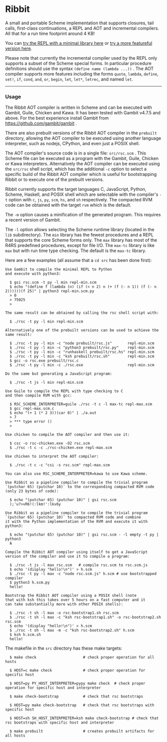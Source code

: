 # Ribbit

A small and portable Scheme implementation that supports closures, tail calls, first-class continuations, a REPL and AOT and incremental compilers. All that for a run time footprint around 4 KB!

You can [try the REPL with a minimal library here](https://udem-dlteam.github.io/ribbit/repl-min.html) or [try a more featureful version here](https://udem-dlteam.github.io/ribbit/repl-max.html).

Please note that currently the incremental compiler used by the REPL only supports a subset of the Scheme special forms. In particular procedure definitions should use the syntax `(define name (lambda ...))` . The AOT compiler supports more features including the forms `quote`, `lambda`, `define`, `set!`, `if`, `cond`, `and`, `or`, `begin`, `let`, `let*`, `letrec`, and named `let`.

<hr>

### Usage

The Ribbit AOT compiler is written in Scheme and can be executed with Gambit, Guile, Chicken and Kawa. It has been tested with Gambit v4.7.5 and above. For the best experience install Gambit from https://github.com/gambit/gambit .

There are also prebuilt versions of the Ribbit AOT compiler in the `prebuilt` directory, allowing the AOT compiler to be executed using another language interpreter, such as nodejs, CPython, and even just a POSIX shell.

The AOT compiler's source code is in a single file: `src/rsc.scm` . This Scheme file can be executed as a program with the Gambit, Guile, Chicken or Kawa interpreters. Alternatively the AOT compiler can be executed using the `src/rsc` shell script, which has the additional `-c` option to select a specific build of the Ribbit AOT compiler which is useful for bootstrapping Ribbit or to execute one of the prebuilt versions.

Ribbit currently supports the target languages C, JavaScript, Python, Scheme, Haskell, and POSIX shell which are selectable with the compiler's `-t` option with `c`, `js`, `py`, `scm`, `hs`, and `sh` respectively.  The compacted RVM code can be obtained with the target `rvm` which is the default.

The `-m` option causes a minification of the generated program. This requires a recent version of Gambit.

The `-l` option allows selecting the Scheme runtime library (located in the `lib` subdirectory). The `min` library has the fewest procedures and a REPL that supports the core Scheme forms only. The `max` library has most of the R4RS predefined procedures, except for file I/O. The `max-tc` library is like `max` but with run time type checking. The default is the `max-tc` library.

Here are a few examples (all assume that a `cd src` has been done first):

    Use Gambit to compile the minimal REPL to Python
    and execute with python3:

      $ gsi rsc.scm -t py -l min repl-min.scm
      $ echo "(define f (lambda (n) (if (< n 2) n (+ (f (- n 1)) (f (- n 2))))))(f 25)" | python3 repl-min.scm.py
      > 0
      > 75025
      >

    The same result can be obtained by calling the rsc shell script with:

      $ ./rsc -t py -l min repl-min.scm

    Alternatively one of the prebuilt versions can be used to achieve the
    same result:

      $ ./rsc -t py -l min -c "node prebuilt/rsc.js"       repl-min.scm
      $ ./rsc -t py -l min -c "python3 prebuilt/rsc.py"    repl-min.scm
      $ ./rsc -t py -l min -c "runhaskell prebuilt/rsc.hs" repl-min.scm
      $ ./rsc -t py -l min -c "ksh prebuilt/rsc.sh"        repl-min.scm
      $ gcc -o rsc.exe prebuilt/rsc.c
      $ ./rsc -t py -l min -c ./rsc.exe                    repl-min.scm

    Do the same but generating a JavaScript program:

      $ ./rsc -t js -l min repl-min.scm

    Use Guile to compile the REPL with type checking to C
    and then compile RVM with gcc:

      $ RSC_SCHEME_INTERPRETER=guile ./rsc -t c -l max-tc repl-max.scm
      $ gcc repl-max.scm.c
      $ echo "(+ 1 (* 2 3))(car 0)" | ./a.out
      > 7
      > *** type error ()
      >

    Use chicken to compile the AOT compiler and then use it:

      $ csc -o rsc-chicken.exe -O2 rsc.scm
      $ ./rsc -t c -c ./rsc-chicken.exe repl-max.scm

    Use chicken to interpret the AOT compiler:

      $ ./rsc -t c -c "csi -s rsc.scm" repl-max.scm

    You can also use RSC_SCHEME_INTERPRETER=kawa to use Kawa scheme.

    Use Ribbit as a pipeline compiler to compile the trivial program
    `(putchar 65) (putchar 10)` to the corresponding compacted RVM code
    (only 23 bytes of code):

      $ echo "(putchar 65) (putchar 10)" | gsi rsc.scm
      );'u?>vR6!(:lkm!':lkv6y

    Use Ribbit as a pipeline compiler to compile the trivial program
    `(putchar 65) (putchar 10)` to compacted RVM code and combine
    it with the Python implementation of the RVM and execute it with python3:

      $ echo "(putchar 65) (putchar 10)" | gsi rsc.scm - -l empty -t py | python3
      A

    Compile the Ribbit AOT compiler using itself to get a JavaScript
    version of the compiler and use it to compile a program:

      $ ./rsc -t js -l max rsc.scm   # compile rsc.scm to rsc.scm.js
      $ echo '(display "hello!\n")' > h.scm
      $ ./rsc -t py -l max -c "node rsc.scm.js" h.scm # use bootstrapped compiler
      $ python3 h.scm.py
      hello!

    Bootstrap the Ribbit AOT compiler using a POSIX shell (note
    that with ksh this takes over 5 hours on a fast computer and it
    can take substantially more with other POSIX shells):

      $ ./rsc -t sh -l max -o rsc-bootstrap1.sh rsc.scm
      $ ./rsc -t sh -l max -c "ksh rsc-bootstrap1.sh" -o rsc-bootstrap2.sh rsc.scm
      $ echo '(display "hello!\n")' > h.scm
      $ ./rsc -t sh -l max -m -c "ksh rsc-bootstrap2.sh" h.scm
      $ ksh h.scm.sh
      hello!

The makefile in the `src` directory has these make targets:

      $ make check                     # check proper operation for all hosts

      $ HOST=c make check              # check proper operation for specific host

      $ HOST=py PY_HOST_INTERPRETER=pypy make check  # check proper operation for specific host and interpreter

      $ make check-bootstrap           # check that rsc bootstraps

      $ HOST=py make check-bootstrap   # check that rsc bootstraps with specific host

      $ HOST=sh SH_HOST_INTERPRETER=ksh make check-bootstrap # check that rsc bootstraps with specific host and interpreter

      $ make prebuilt                  # creates prebuilt artifacts for all hosts
